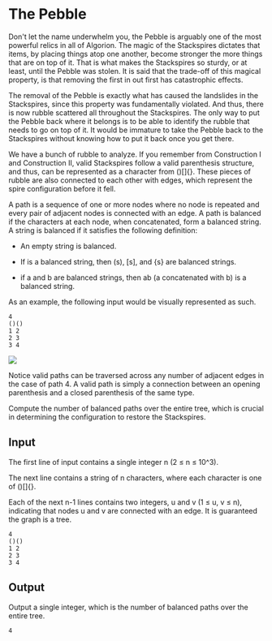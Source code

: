# The Pebble

Don't let the name underwhelm you, the Pebble is arguably one of the most powerful relics in all of Algorion. The magic of the Stackspires dictates that items, by placing things atop one another, become stronger the more things that are on top of it. That is what makes the Stackspires so sturdy, or at least, until the Pebble was stolen. It is said that the trade-off of this magical property, is that removing the first in out first has catastrophic effects.

The removal of the Pebble is exactly what has caused the landslides in the Stackspires, since this property was fundamentally violated. And thus, there is now rubble scattered all throughout the Stackspires. The only way to put the Pebble back where it belongs is to be able to identify the rubble that needs to go on top of it. It would be immature to take the Pebble back to the Stackspires without knowing how to put it back once you get there.

We have a bunch of rubble to analyze. If you remember from Construction I and Construction II, valid Stackspires follow a valid parenthesis structure, and thus, can be represented as a character from ()[]{}. These pieces of rubble are also connected to each other with edges, which represent the spire configuration before it fell.

A path is a sequence of one or more nodes where no node is repeated and every pair of adjacent nodes is connected with an edge. A path is balanced if the characters at each node, when concatenated, form a balanced string. A string is balanced if it satisfies the following definition:

- An empty string is balanced.

- If is a balanced string, then (s), [s], and {s} are balanced strings.

- if a and b are balanced strings, then ab (a concatenated with b) is a balanced string.

As an example, the following input would be visually represented as such. 

```
4
()()
1 2
2 3
3 4
```

![](https://www.lootcode.dev/problems/pebble.png)

Notice valid paths can be traversed across any number of adjacent edges in the case of path 4. A valid path is simply a connection between an opening parenthesis and a closed parenthesis of the same type.

Compute the number of balanced paths over the entire tree, which is crucial in determining the configuration to restore the Stackspires.
## Input

The first line of input contains a single integer n (2 ≤ n ≤ 10^3).

The next line contains a string of n characters, where each character is one of ()[]{}.

Each of the next n-1 lines contains two integers, u and v (1 ≤ u, v ≤ n), indicating that nodes u and v are connected with an edge. It is guaranteed the graph is a tree.

```
4
()()
1 2
2 3
3 4
```

## Output

Output a single integer, which is the number of balanced paths over the entire tree.

```
4
```
